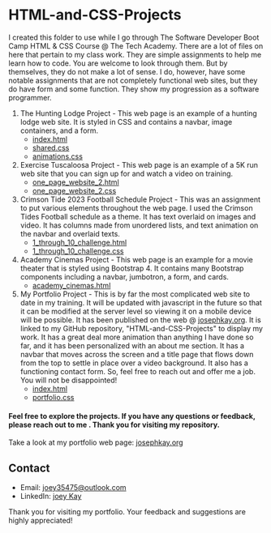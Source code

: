 # HTML-and-CSS-Projects
I created this folder to use while I go through The Software Developer Boot Camp HTML & CSS Course @ The Tech Academy. 
There are a lot of files on here that pertain to my class work. They are simple assignments to help me learn how to code. You are welcome to look through them. But by themselves, they do not make a lot of sense. I do, however, have some notable assignments that are not completely functional web sites, but they do have form and some function. They show my progression as a software programmer.

1. The Hunting Lodge Project - This web page is an example of a hunting lodge web site. It is styled in CSS and contains a navbar, image containers, and a form.
   - [index.html](Basic_HTML_and__CSS/index.html)
   - [shared.css](Basic_HTML_and__CSS/css/shared.css)
   - [animations.css](Basic_HTML_and__CSS/css/animations.css)
2. Exercise Tuscaloosa Project - This web page is an example of a 5K run web site that you can sign up for and watch a video on training.
   - [one_page_website_2.html](Basic_HTML_and__CSS/one_page_website_2.html)
   - [one_page_website_2.css](Basic_HTML_and__CSS/css/one_page_website_2.css)
3. Crimson Tide 2023 Football Schedule Project - This was an assignment to put various elements throughout the web page. I used the Crimson Tides Football schedule as a theme. It has text overlaid on images and video. It has columns made from unordered lists, and text animation on the navbar and overlaid texts.
   - [1_through_10_challenge.html](Basic_HTML_and__CSS/1_through_10_challenge.html)
   - [1_through_10_challenge.css](Basic_HTML_and__CSS/css/1_through_10_challenge.css)
4. Academy Cinemas Project - This web page is an example for a movie theater that is styled using Bootstrap 4. It contains many Bootstrap components including a navbar, jumbotron, a form, and cards.
   - [academy_cinemas.html](bootstrap4_project/academy_cinemas.html)
5. My Portfolio Project - This is by far the most complicated web site to date in my training. It will be updated with javascript in the future so that it can be modified at the server level so viewing it on a mobile device will be possible. It has been published on the web @ [josephkay.org](https://josephkay.org/). It is linked to my GitHub repository, "HTML-and-CSS-Projects" to display my work. It has a great deal more animation than anything I have done so far, and it has been personalized with an about me section. It has a navbar that moves across the screen and a title page that flows down from the top to settle in place over a video background. It also has a functioning contact form. So, feel free to reach out and offer me a job. You will not be disappointed!
   - [index.html](Basic_HTML_and__CSS/final_assignment/index.html)
   - [portfolio.css](Basic_HTML_and__CSS/final_assignment/css/portfolio.css)
#### Feel free to explore the projects. If you have any questions or feedback, please reach out to me . Thank you for visiting my repository.
Take a look at my portfolio web page: [josephkay.org](http://josephkay.org/)
## Contact

- Email: joey35475@outlook.com
- LinkedIn: [joey Kay](https://www.linkedin.com/in/joey-kay-41322927b/)

Thank you for visiting my portfolio. Your feedback and suggestions are highly appreciated!
